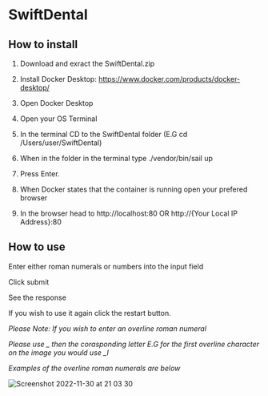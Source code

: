 # SwiftDental

<h2>How to install </h2>

1. Download and exract the SwiftDental.zip

2. Install Docker Desktop: https://www.docker.com/products/docker-desktop/

3. Open Docker Desktop 

4. Open your OS Terminal

5. In the terminal CD to the SwiftDental folder (E.G cd /Users/user/SwiftDental)

6. When in the folder in the terminal type ./vendor/bin/sail up 

7. Press Enter.

8. When Docker states that the container is running open your prefered browser

9. In the browser head to http://localhost:80 OR http://{Your Local IP Address}:80



<h2>How to use </h2>

Enter either roman numerals or numbers into the input field 

Click submit 

See the response

If you wish to use it again click the restart button.



<i>Please Note: If you wish to enter an overline roman numeral

Please use _ then the corasponding letter E.G for the first overline character on the image you would use _I

Examples of the overline roman numerals are below</i>




![Screenshot 2022-11-30 at 21 03 30](https://user-images.githubusercontent.com/44707086/204907533-48b50021-3fba-4ff2-8b55-1a1cad5d92fa.jpg)





